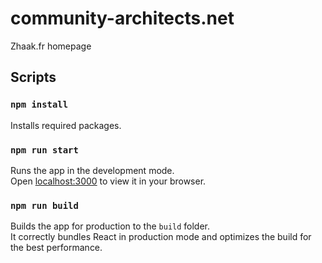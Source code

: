 # community-architects.net
Zhaak.fr homepage

## Scripts

### `npm install`
Installs required packages.

### `npm run start`
Runs the app in the development mode.\
Open [localhost:3000](http://localhost:3000) to view it in your browser.

### `npm run build`
Builds the app for production to the `build` folder.\
It correctly bundles React in production mode and optimizes the build for the best performance.
